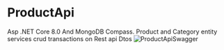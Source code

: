 # ProductApi
Asp .NET Core 8.0 And MongoDB Compass.
Product and Category entity services crud transactions on Rest api Dtos
![ProductApiSwagger](https://github.com/user-attachments/assets/40db9c59-fbc1-4c43-bf50-e72c03d885a2)
